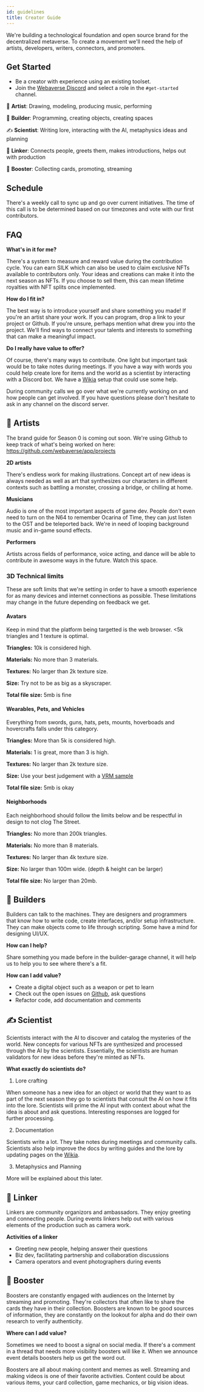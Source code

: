 ```yaml
---
id: guidelines
title: Creator Guide
---
```


We're building a technological foundation and open source brand for the decentralized metaverse. To create a movement we'll need the help of artists, developers, writers, connectors, and promoters.


## Get Started

- Be a creator with experience using an existing toolset.
- Join the [Webaverse Discord](https://discord.gg/R5wqYhvv53) and select a role in the `#get-started` channel.

:art: **Artist**:
Drawing, modeling, producing music, performing

:hammer: **Builder**:
Programming, creating objects, creating spaces

:writing_hand: **Scientist**:
Writing lore, interacting with the AI, metaphysics ideas and planning

:bridge_at_night: **Linker**:
Connects people, greets them, makes introductions, helps out with production

:mega: **Booster**:
Collecting cards, promoting, streaming

## Schedule

There's a weekly call to sync up and go over current initiatives. The time of this call is to be determined based on our timezones and vote with our first contributors.

## FAQ

**What's in it for me?**

There's a system to measure and reward value during the contribution cycle. You can earn SILK which can also be used to claim exclusive NFTs available to contributors only. Your ideas and creations can make it into the next season as NFTs. If you choose to sell them, this can mean lifetime royalties with NFT splits once implemented.

**How do I fit in?**

The best way is to introduce yourself and share something you made! If you're an artist share your work. If you can program, drop a link to your project or Github. If you're unsure, perhaps mention what drew you into the project. We'll find ways to connect your talents and interests to something that can make a meaningful impact.

**Do I really have value to offer?**

Of course, there's many ways to contribute. One light but important task would be to take notes during meetings. If you have a way with words you could help create lore for items and the world as a scientist by interacting with a Discord bot. We have a [Wikia](https://webaverse.fandom.com/wiki/Webaverse_Wiki) setup that could use some help.

During community calls we go over what we're currently working on and how people can get involved. If you have questions please don't hesitate to ask in any channel on the discord server.

## :art: Artists

The brand guide for Season 0 is coming out soon. We're using Github to keep track of what's being worked on here: https://github.com/webaverse/app/projects

**2D artists**

There's endless work for making illustrations. Concept art of new ideas is always needed as well as art that synthesizes our characters in different contexts such as battling a monster, crossing a bridge, or chilling at home.

**Musicians**

Audio is one of the most important aspects of game dev. People don't even need to turn on the N64 to remember Ocarina of Time, they can just listen to the OST and be teleported back. We're in need of looping background music and in-game sound effects.

**Performers**

Artists across fields of performance, voice acting, and dance will be able to contribute in awesome ways in the future. Watch this space.


### 3D Technical limits

These are soft limits that we're setting in order to have a smooth experience for as many devices and internet connections as possible. These limitations may change in the future depending on feedback we get.

#### Avatars

Keep in mind that the platform being targetted is the web browser. <5k triangles and 1 texture is optimal.

**Triangles:** 10k is considered high.

**Materials:** No more than 3 materials.

**Textures:** No larger than 2k texture size.

**Size:** Try not to be as big as a skyscraper.

**Total file size:** 5mb is fine

#### Wearables, Pets, and Vehicles

Everything from swords, guns, hats, pets, mounts, hoverboads and hovercrafts falls under this category.

**Triangles:** More than 5k is considered high.

**Materials:** 1 is great, more than 3 is high.

**Textures:** No larger than 2k texture size.

**Size:** Use your best judgement with a [VRM sample](https://github.com/madjin/vrm-samples)

**Total file size:** 5mb is okay

#### Neighborhoods

Each neighborhood should follow the limits below and be respectful in design to not clog The Street.

**Triangles:** No more than 200k triangles.
  
**Materials:** No more than 8 materials.

**Textures:** No larger than 4k texture size.

**Size:** No larger than 100m wide. (depth & height can be larger)

**Total file size:** No larger than 20mb.

## :hammer: Builders

Builders can talk to the machines. They are designers and programmers that know how to write code, create interfaces, and/or setup infrastructure. They can make objects come to life through scripting. Some have a mind for designing UI/UX.

**How can I help?**

Share something you made before in the builder-garage channel, it will help us to help you to see where there's a fit. 

**How can I add value?**

- Create a digital object such as a weapon or pet to learn
- Check out the open issues on [Github](https://github.com/webaverse/app/issues), ask questions
- Refactor code, add documentation and comments


## :writing_hand: Scientist

Scientists interact with the AI to discover and catalog the mysteries of the world. New concepts for various NFTs are synthesized and processed through the AI by the scientists. Essentially, the scientists are human validators for new ideas before they're minted as NFTs.

**What exactly do scientists do?**

1. Lore crafting

When someone has a new idea for an object or world that they want to as part of the next season they go to scientists that consult the AI on how it fits into the lore. Scientists will prime the AI input with context about what the idea is about and ask questions. Interesting responses are logged for further processing.

2. Documentation

Scientists write a lot. They take notes during meetings and community calls. Scientists also help improve the docs by writing guides and the lore by updating pages on the [Wikia](https://webaverse.fandom.com/wiki/Webaverse_Wiki).

3. Metaphysics and Planning

More will be explained about this later.

## :bridge_at_night: Linker

Linkers are community organizors and ambassadors. They enjoy greeting and connecting people. During events linkers help out with various elements of the production such as camera work.

**Activities of a linker**

- Greeting new people, helping answer their questions
- Biz dev, facilitating partnership and collaboration discussions
- Camera operators and event photographers during events

## :mega: Booster

Boosters are constantly engaged with audiences on the Internet by streaming and promoting. They're collectors that often like to share the cards they have in their collection. Boosters are known to be good sources of information, they are constantly on the lookout for alpha and do their own research to verify authenticity.

**Where can I add value?**

Sometimes we need to boost a signal on social media. If there's a comment in a thread that needs more visibility boosters will like it. When we announce event details boosters help us get the word out.

Boosters are all about making content and memes as well. Streaming and making videos is one of their favorite activities. Content could be about various items, your card collection, game mechanics, or big vision ideas.
